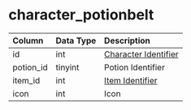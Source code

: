 # character\_potionbelt

| Column | Data Type | Description |
| :--- | :--- | :--- |
| id | int | [Character Identifier](character_data.md) |
| potion\_id | tinyint | Potion Identifier |
| item\_id | int | [Item Identifier](../items/items.md) |
| icon | int | Icon |

